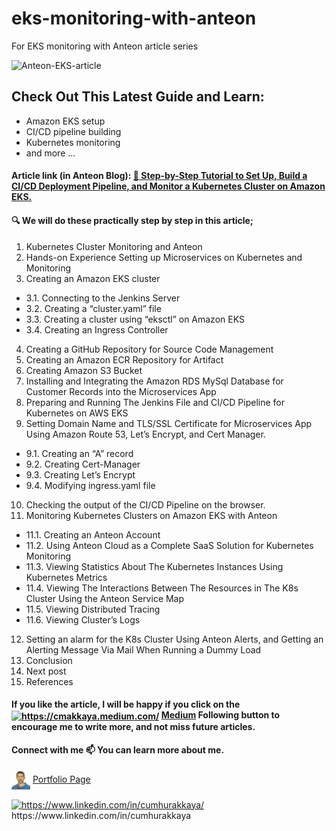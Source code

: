 # eks-monitoring-with-anteon
For EKS monitoring with Anteon article series

![Anteon-EKS-article](https://github.com/cmakkaya/eks-monitoring-with-anteon/assets/110052470/246e86af-a273-4987-a82c-90fc45495b67)

## Check Out This Latest Guide and Learn:
- Amazon EKS setup
- CI/CD pipeline building
- Kubernetes monitoring
- and more ...

#### Article link (in Anteon Blog): [📝 Step-by-Step Tutorial to Set Up, Build a CI/CD Deployment Pipeline, and Monitor a Kubernetes Cluster on Amazon EKS.](https://getanteon.com/blog/step-by-step-tutorial-to-set-up-build-a-ci-cd-deployment-pipeline-and-monitor-a-kubernetes-cluster-on-amazon-eks/#introduction-eff7fbbc-ce09-41ed-84b8-48a4392799dd)

#### 🔍 We will do these practically step by step in this article;

1. Kubernetes Cluster Monitoring and Anteon
2. Hands-on Experience Setting up Microservices on Kubernetes and Monitoring
3. Creating an Amazon EKS cluster
* 3.1. Connecting to the Jenkins Server
* 3.2. Creating a “cluster.yaml” file
* 3.3. Creating a cluster using “eksctl” on Amazon EKS
* 3.4. Creating an Ingress Controller
4. Creating a GitHub Repository for Source Code Management 
5. Creating an Amazon ECR Repository for Artifact
6. Creating Amazon S3 Bucket
7. Installing and Integrating the Amazon RDS MySql Database for Customer Records into the Microservices App
8. Preparing and Running The Jenkins File and CI/CD Pipeline for Kubernetes on AWS EKS
9. Setting Domain Name and TLS/SSL Certificate for Microservices App Using Amazon Route 53, Let’s Encrypt, and Cert Manager.
* 9.1. Creating an “A” record
* 9.2. Creating Cert-Manager
* 9.3. Creating Let’s Encrypt
* 9.4. Modifying ingress.yaml file
10. Checking the output of the CI/CD Pipeline on the browser.
11. Monitoring Kubernetes Clusters on Amazon EKS with Anteon 
* 11.1. Creating an Anteon Account
* 11.2. Using Anteon Cloud as a Complete SaaS Solution for Kubernetes Monitoring
* 11.3. Viewing Statistics About The Kubernetes Instances Using Kubernetes Metrics
* 11.4. Viewing The Interactions Between The Resources in The K8s Cluster Using the Anteon Service Map 
* 11.5. Viewing Distributed Tracing 
* 11.6. Viewing Cluster’s Logs
12. Setting an alarm for the K8s Cluster Using Anteon Alerts, and Getting an Alerting Message Via Mail When Running a Dummy Load 
13. Conclusion
14. Next post
15. References

#### If you like the article, I will be happy if you click on the  <a href="https://cmakkaya.medium.com/" target="blank"><img align="center" src="https://upload.vectorlogo.zone/logos/medium/images/43c41ba8-9de2-453d-92dc-500dab4e316a.svg" alt="https://cmakkaya.medium.com/" height="45" width="35" /></a> [Medium](https://cmakkaya.medium.com/) Following button to encourage me to write more, and not miss future articles.

#### Connect with me 📫 You can learn more about me. 
<a href="https://cumhur.akkaya.link/" target="blank"><img align="center" src="https://github.com/cmakkaya/cmakkaya/blob/main/pictures/person.jpg" height="30" width="30" /></a> [Portfolio Page](https://cumhur.akkaya.link/)

<p align="left">
<a href="https://www.linkedin.com/in/cumhurakkaya/" target="LinkedIn"><img align="center" src="https://www.vectorlogo.zone/logos/linkedin/linkedin-icon.svg"alt="https://www.linkedin.com/in/cumhurakkaya/" height="30" width="30" /></a> https://www.linkedin.com/in/cumhurakkaya 


